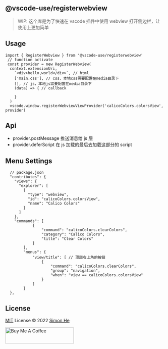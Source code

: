 ## @vscode-use/registerwebview

> WIP: 这个库是为了快速在 vscode 插件中使用 webview 打开侧边栏，让使用上更加简单

## Usage

```code
import { RegisterWebview } from '@vscode-use/registerwebview'
 // function activate
 const provider = new RegisterWebview(
  context.extensionUri,
    `<div>hello,world</div>`, // html
    ['main.css'], // css，本地css需要配置在media目录下
    [], // js，本地js需要配置在media目录下
    (data) => { // callback

    }
  )
  vscode.window.registerWebviewViewProvider('calicoColors.colorsView', provider)
```

## Api

- provider.postMessage 推送消息给 js 层
- provider.deferScript 在 js 加载的最后去加载这部分的 script

## Menu Settings

```code
  // package.json
  "contributes": {
    "views": {
      "explorer": [
        {
          "type": "webview",
          "id": "calicoColors.colorsView",
          "name": "Calico Colors"
        }
      ]
    },
    "commands": [
			{
				"command": "calicoColors.clearColors",
				"category": "Calico Colors",
				"title": "Clear Colors"
			}
		],
		"menus": {
			"view/title": [ // 顶部右上角的按钮
				{
					"command": "calicoColors.clearColors",
					"group": "navigation",
					"when": "view == calicoColors.colorsView"
				}
			]
		}
  },
```

## License

[MIT](./LICENSE) License © 2022 [Simon He](https://github.com/Simon-He95)

<a href="https://github.com/Simon-He95/sponsor" target="_blank"><img src="https://cdn.buymeacoffee.com/buttons/default-orange.png" alt="Buy Me A Coffee" style="height: 51px !important;width: 217px !important;" ></a>
